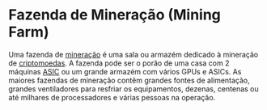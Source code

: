 # Fazenda de Mineração (Mining Farm)

Uma fazenda de [mineração](Minera%C3%A7%C3%A3o.md) é uma sala ou armazém dedicado à mineração de [criptomoedas](Criptomoedas.md). A fazenda pode ser o porão de uma casa com 2 máquinas [ASIC](ASIC.md) ou um grande armazém com vários GPUs e ASICs. As maiores fazendas de mineração contêm grandes fontes de alimentação, grandes ventiladores para resfriar os equipamentos, dezenas, centenas ou até milhares de processadores e várias pessoas na operação.